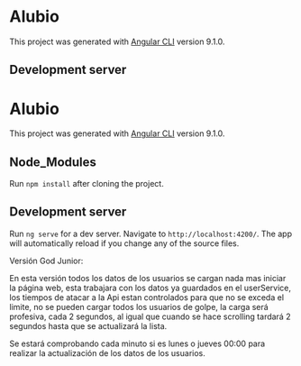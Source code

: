 # Alubio

This project was generated with [Angular CLI](https://github.com/angular/angular-cli) version 9.1.0.

## Development server
# Alubio

This project was generated with [Angular CLI](https://github.com/angular/angular-cli) version 9.1.0.

## Node_Modules

Run `npm install` after cloning the project. 

## Development server

Run `ng serve` for a dev server. Navigate to `http://localhost:4200/`. The app will automatically reload if you change any of the source files.


Versión God Junior:

En esta versión todos los datos de los usuarios se cargan nada mas iniciar la página web, esta trabajara con los datos ya guardados
en el userService, los tiempos de atacar a la Api estan controlados para que no se exceda el limite, no se pueden cargar todos los usuarios de golpe, la carga será profesiva, cada 2 segundos, al igual que cuando se hace scrolling tardará 2 segundos hasta que se actualizará la lista.

Se estará comprobando cada minuto si es lunes o jueves 00:00 para realizar la actualización de los datos de los usuarios.
